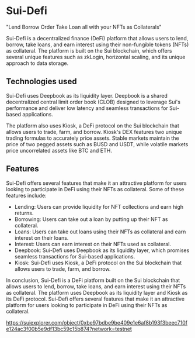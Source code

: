 # Sui-Defi

"Lend Borrow Order Take Loan all with your NFTs as Collaterals"

Sui-Defi is a decentralized finance (DeFi) platform that allows users to lend, borrow, take loans, and earn interest using their non-fungible tokens (NFTs) as collateral. The platform is built on the Sui blockchain, which offers several unique features such as zkLogin, horizontal scaling, and its unique approach to data storage. 

## Technologies used

Sui-Defi uses Deepbook as its liquidity layer. Deepbook is a shared decentralized central limit order book (CLOB) designed to leverage Sui's performance and deliver low latency and seamless transactions for Sui-based applications. 

The platform also uses Kiosk, a DeFi protocol on the Sui blockchain that allows users to trade, farm, and borrow. Kiosk's DEX features two unique trading formulas to accurately price assets. Stable markets maintain the price of two pegged assets such as BUSD and USDT, while volatile markets price uncorrelated assets like BTC and ETH.

## Features

Sui-Defi offers several features that make it an attractive platform for users looking to participate in DeFi using their NFTs as collateral. Some of these features include:

- Lending: Users can provide liquidity for NFT collections and earn high returns.
- Borrowing: Users can take out a loan by putting up their NFT as collateral.
- Loans: Users can take out loans using their NFTs as collateral and earn interest on their loans.
- Interest: Users can earn interest on their NFTs used as collateral.
- Deepbook: Sui-Defi uses Deepbook as its liquidity layer, which promises seamless transactions for Sui-based applications.
- Kiosk: Sui-Defi uses Kiosk, a DeFi protocol on the Sui blockchain that allows users to trade, farm, and borrow.

In conclusion, Sui-Defi is a DeFi platform built on the Sui blockchain that allows users to lend, borrow, take loans, and earn interest using their NFTs as collateral. The platform uses Deepbook as its liquidity layer and Kiosk as its DeFi protocol. Sui-Defi offers several features that make it an attractive platform for users looking to participate in DeFi using their NFTs as collateral.

https://suiexplorer.com/object/0xbe97bdbe9be409e1e6af8b193f3beec710fe124ac3f00b5e9df13bc59c15b874?network=testnet